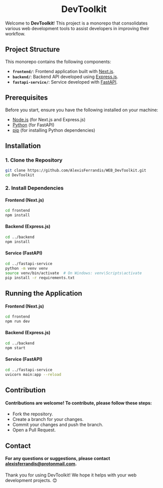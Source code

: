 <h1 align="center">DevToolkit</h1>

Welcome to **DevToolkit**! This project is a monorepo that consolidates various web development tools to assist developers in improving their workflow.

## Project Structure

This monorepo contains the following components:

- **`frontend/`**: Frontend application built with [Next.js](https://nextjs.org/).
- **`backend/`**: Backend API developed using [Express.js](https://expressjs.com/).
- **`fastapi-service/`**: Service developed with [FastAPI](https://fastapi.tiangolo.com/).

## Prerequisites

Before you start, ensure you have the following installed on your machine:

- [Node.js](https://nodejs.org/) (for Next.js and Express.js)
- [Python](https://www.python.org/) (for FastAPI)
- [pip](https://pip.pypa.io/en/stable/) (for installing Python dependencies)

## Installation

### 1. Clone the Repository

```bash
git clone https://github.com/AlexisFerrandis/WEB_DevToolkit.git
cd DevToolkit
```

### 2. Install Dependencies
#### Frontend (Next.js)
```bash
cd frontend
npm install
```
#### Backend (Express.js)
```bash
cd ../backend
npm install
```
#### Service (FastAPI)
```bash
cd ../fastapi-service
python -m venv venv
source venv/bin/activate  # On Windows: venv\Scripts\activate
pip install -r requirements.txt
```

## Running the Application
#### Frontend (Next.js)
```bash
cd frontend
npm run dev
```
#### Backend (Express.js)
```bash
cd ../backend
npm start
```
#### Service (FastAPI)
```bash
cd ../fastapi-service
uvicorn main:app --reload
```


## Contribution
#### Contributions are welcome! To contribute, please follow these steps:

- Fork the repository.
- Create a branch for your changes.
- Commit your changes and push the branch.
- Open a Pull Request.

## Contact
#### For any questions or suggestions, please contact [ alexisferrandis@protonmail.com](alexisferrandis@protonmail.com).

Thank you for using DevToolkit! We hope it helps with your web development projects. 😊